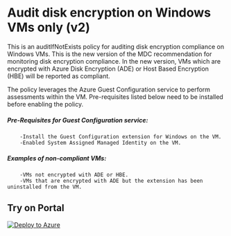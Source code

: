 # Audit disk encryption on Windows VMs only (v2)

This is an auditIfNotExists policy for auditing disk encryption compliance on Windows VMs. This is the new version of the MDC recommendation for monitoring disk encryption compliance. In the new version, VMs which are encrypted with Azure Disk Encryption (ADE) or Host Based Encryption (HBE) will be reported as compliant.


The policy leverages the Azure Guest Configuration service to perform assessments within the VM. Pre-requisites listed below need to be installed before enabling the policy.

##### Pre-Requisites for Guest Configuration service:
		-Install the Guest Configuration extension for Windows on the VM.
		-Enabled System Assigned Managed Identity on the VM.

##### Examples of non-compliant VMs:
		-VMs not encrypted with ADE or HBE.
		-VMs that are encrypted with ADE but the extension has been uninstalled from the VM.
	

## Try on Portal
[![Deploy to Azure](http://azuredeploy.net/deploybutton.png)](https://portal.azure.com/#blade/Microsoft_Azure_Policy/CreatePolicyDefinitionBlade/uri/https%3A%2F%2Fraw.githubusercontent.com%2FAzure%2FMicrosoft-Defender-for-Cloud%2Fmain%2FPolicy%2FAudit-WindowsVM-ADE-And-HBE%2Fpolicy.json)


